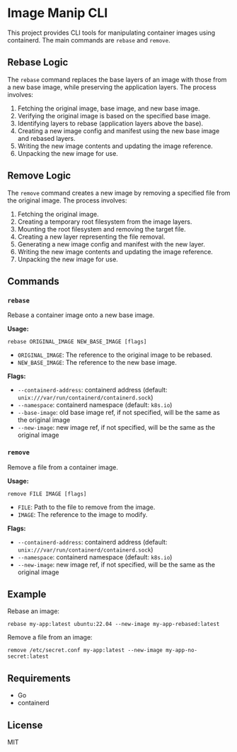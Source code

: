 # Image Manip CLI

This project provides CLI tools for manipulating container images using containerd. The main commands are `rebase` and `remove`.


## Rebase Logic

The `rebase` command replaces the base layers of an image with those from a new base image, while preserving the application layers. The process involves:

1. Fetching the original image, base image, and new base image.
2. Verifying the original image is based on the specified base image.
3. Identifying layers to rebase (application layers above the base).
4. Creating a new image config and manifest using the new base image and rebased layers.
5. Writing the new image contents and updating the image reference.
6. Unpacking the new image for use.


## Remove Logic

The `remove` command creates a new image by removing a specified file from the original image. The process involves:

1. Fetching the original image.
2. Creating a temporary root filesystem from the image layers.
3. Mounting the root filesystem and removing the target file.
4. Creating a new layer representing the file removal.
5. Generating a new image config and manifest with the new layer.
6. Writing the new image contents and updating the image reference.
7. Unpacking the new image for use.

## Commands

### `rebase`
Rebase a container image onto a new base image.

**Usage:**
```
rebase ORIGINAL_IMAGE NEW_BASE_IMAGE [flags]
```

- `ORIGINAL_IMAGE`: The reference to the original image to be rebased.
- `NEW_BASE_IMAGE`: The reference to the new base image.

**Flags:**
- `--containerd-address`: containerd address (default: `unix:///var/run/containerd/containerd.sock`)
- `--namespace`: containerd namespace (default: `k8s.io`)
- `--base-image`: old base image ref, if not specified, will be the same as the original image
- `--new-image`: new image ref, if not specified, will be the same as the original image

### `remove`
Remove a file from a container image.

**Usage:**
```
remove FILE IMAGE [flags]
```

- `FILE`: Path to the file to remove from the image.
- `IMAGE`: The reference to the image to modify.

**Flags:**
- `--containerd-address`: containerd address (default: `unix:///var/run/containerd/containerd.sock`)
- `--namespace`: containerd namespace (default: `k8s.io`)
- `--new-image`: new image ref, if not specified, will be the same as the original image

## Example

Rebase an image:
```
rebase my-app:latest ubuntu:22.04 --new-image my-app-rebased:latest
```

Remove a file from an image:
```
remove /etc/secret.conf my-app:latest --new-image my-app-no-secret:latest
```

## Requirements
- Go
- containerd

## License
MIT
